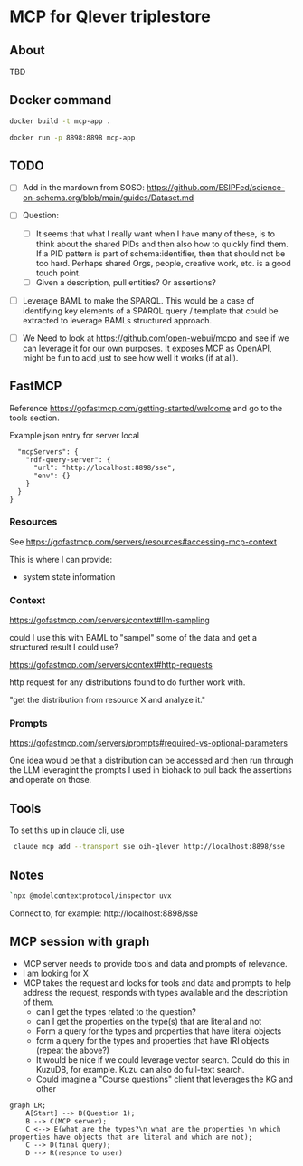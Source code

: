 # MCP for Qlever triplestore

## About

TBD
## Docker command

```bash
docker build -t mcp-app .
```

```bash
docker run -p 8898:8898 mcp-app
```

## TODO

- [ ] Add in the mardown from SOSO:  https://github.com/ESIPFed/science-on-schema.org/blob/main/guides/Dataset.md 
- [ ] Question:
  - [ ] It seems that what I really want when I have many of these, is to think about the shared PIDs and then also how to quickly find them.  If a PID pattern is part of schema:identifier, then that should not be too hard.   Perhaps shared Orgs, people, creative work, etc. is a good touch point.  
  - [ ]  Given a description, pull entities?   Or assertions?
- [ ] Leverage BAML to make the SPARQL.   This would be a case of identifying key
elements of a SPARQL query / template that could be extracted to leverage BAMLs structured approach.

- [ ] We Need to look at https://github.com/open-webui/mcpo and see if we can leverage it for our own purposes.  It exposes MCP as OpenAPI, might be fun to add just to see how well it works (if at all).


## FastMCP

Reference https://gofastmcp.com/getting-started/welcome and go to the tools section.

Example json entry for server local

```json{
  "mcpServers": {
    "rdf-query-server": {
      "url": "http://localhost:8898/sse",
      "env": {}
    }
  }
}
```

### Resources

See https://gofastmcp.com/servers/resources#accessing-mcp-context

This is where I can provide:
* system state information

### Context
https://gofastmcp.com/servers/context#llm-sampling

could I use this with BAML to "sampel" some of the data and
get a structured result I could use?

https://gofastmcp.com/servers/context#http-requests

http request for any distributions found to do further work 
with.

"get the distribution from resource X and analyze it."

### Prompts
https://gofastmcp.com/servers/prompts#required-vs-optional-parameters

One idea would be that a distribution can be accessed and then run through the LLM leveragint the prompts I used in biohack to pull back the assertions
and operate on those.   


## Tools
To set this up in claude cli, use 

```bash
 claude mcp add --transport sse oih-qlever http://localhost:8898/sse
 ```

## Notes

```bash
`npx @modelcontextprotocol/inspector uvx
````

Connect to, for example: http://localhost:8898/sse

## MCP session with graph

- MCP server needs to provide tools and data and prompts of relevance.
- I am looking for X
- MCP takes the request and looks for tools and data and prompts to help address the request, responds with types available and the description of them.
  - can I get the types related to the question?
  - can I get the properties on the type(s) that are literal and not
  - Form a query for the types and properties that have literal objects
  - form a query for the types and properties that have IRI objects (repeat the above?)
  - It would be nice if we could leverage vector search.  Could do this in KuzuDB, for example.  Kuzu can also do full-text search.  
  - Could imagine a "Course questions" client that leverages the KG and other 

```mermaid
graph LR;
    A[Start] --> B(Question 1);
    B --> C(MCP server);
    C <--> E(what are the types?\n what are the properties \n which properties have objects that are literal and which are not);
    C --> D(final query);
    D --> R(respnce to user)
```
